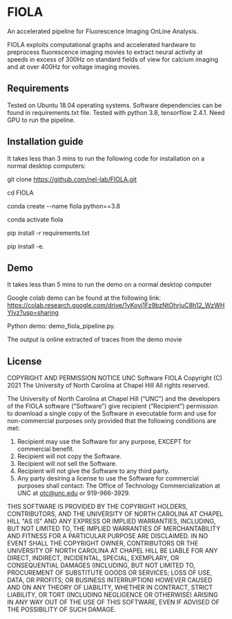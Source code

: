 # FIOLA
An accelerated pipeline for Fluorescence Imaging OnLine Analysis. 

FIOLA exploits computational graphs and accelerated hardware to preprocess fluorescence imaging movies to extract neural activity at speeds in excess of 300Hz on standard fields of view for calcium imaging and at over 400Hz for voltage imaging movies.

## Requirements
Tested on Ubuntu 18.04 operating systems. Software dependencies can be found in requirements.txt file. Tested with python 3.8, tensorflow 2.4.1. Need GPU to run the pipeline.

## Installation guide
It takes less than 3 mins to run the following code for installation on a normal desktop computers:

git clone https://github.com/nel-lab/FIOLA.git

cd FIOLA

conda create --name fiola python==3.8

conda activate fiola

pip install -r requirements.txt

pip install -e.

## Demo
It takes less than 5 mins to run the demo on a normal desktop computer

Google colab demo can be found at the following link: https://colab.research.google.com/drive/1yKoyi1Fz9bzNtOhrjuC8h12_WzWHYIvz?usp=sharing

Python demo: demo_fiola_pipeline.py. 

The output is online extracted of traces from the demo movie

## License
COPYRIGHT AND PERMISSION NOTICE
UNC Software FIOLA
Copyright (C) 2021 The University of North Carolina at Chapel Hill
All rights reserved. 

The University of North Carolina at Chapel Hill (“UNC”) and the developers of the FIOLA software (“Software”) give recipient (“Recipient”) permission to download a single copy of the Software in executable form and use for non-commercial purposes only provided that the following conditions are met:
1. Recipient may use the Software for any purpose, EXCEPT for commercial benefit.
2. Recipient will not copy the Software.
3. Recipient will not sell the Software.
4. Recipient will not give the Software to any third party.
5. Any party desiring a license to use the Software for commercial purposes shall contact:
The Office of Technology Commercialization at UNC at otc@unc.edu or 919-966-3929.

THIS SOFTWARE IS PROVIDED BY THE COPYRIGHT HOLDERS, CONTRIBUTORS, AND THE UNIVERSITY OF NORTH CAROLINA AT CHAPEL HILL "AS IS" AND ANY EXPRESS OR IMPLIED WARRANTIES, INCLUDING, BUT NOT LIMITED TO, THE IMPLIED WARRANTIES OF MERCHANTABILITY AND FITNESS FOR A PARTICULAR PURPOSE ARE DISCLAIMED. IN NO EVENT SHALL THE COPYRIGHT OWNER, CONTRIBUTORS OR THE UNIVERSITY OF NORTH CAROLINA AT CHAPEL HILL BE LIABLE FOR ANY DIRECT, INDIRECT, INCIDENTAL, SPECIAL, EXEMPLARY, OR CONSEQUENTIAL DAMAGES (INCLUDING, BUT NOT LIMITED TO, PROCUREMENT OF SUBSTITUTE GOODS OR SERVICES; LOSS OF USE, DATA, OR PROFITS; OR BUSINESS INTERRUPTION) HOWEVER CAUSED AND ON ANY THEORY OF LIABILITY, WHETHER IN CONTRACT, STRICT LIABILITY, OR TORT (INCLUDING NEGLIGENCE OR OTHERWISE) ARISING IN ANY WAY OUT OF THE USE OF THIS SOFTWARE, EVEN IF ADVISED OF THE POSSIBILITY OF SUCH DAMAGE.
